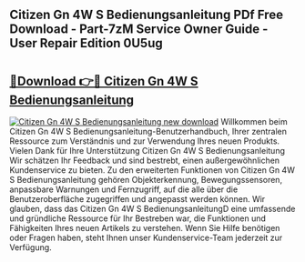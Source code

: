 ## Citizen Gn 4W S Bedienungsanleitung PDf Free Download - Part-7zM Service Owner Guide - User Repair Edition 0U5ug

# <h2><a href="http://df1ik6.blite.top/?on=Citizen+Gn+4W+S+Bedienungsanleitung">🔗Download 👉🔴 Citizen Gn 4W S Bedienungsanleitung</a></h2>

[![Citizen Gn 4W S Bedienungsanleitung new download](https://i.imgur.com/lujVjoI.png)](http://df1ik6.blite.top/?on=Citizen+Gn+4W+S+Bedienungsanleitung)
Willkommen beim Citizen Gn 4W S Bedienungsanleitung-Benutzerhandbuch, Ihrer zentralen Ressource zum Verständnis und zur Verwendung Ihres neuen Produkts. Vielen Dank für Ihre Unterstützung Citizen Gn 4W S Bedienungsanleitung Wir schätzen Ihr Feedback und sind bestrebt, einen außergewöhnlichen Kundenservice zu bieten. Zu den erweiterten Funktionen von Citizen Gn 4W S Bedienungsanleitung gehören Objekterkennung, Bewegungssensoren, anpassbare Warnungen und Fernzugriff, auf die alle über die Benutzeroberfläche zugegriffen und angepasst werden können. Wir glauben, dass das Citizen Gn 4W S BedienungsanleitungD eine umfassende und gründliche Ressource für Ihr Bestreben war, die Funktionen und Fähigkeiten Ihres neuen Artikels zu verstehen. Wenn Sie Hilfe benötigen oder Fragen haben, steht Ihnen unser Kundenservice-Team jederzeit zur Verfügung.
